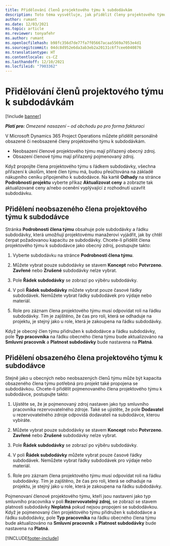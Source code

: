 ```yaml
---
title: Přidělování členů projektového týmu k subdodávkám
description: Toto téma vysvětluje, jak přidělit členy projektového týmu v Microsoft Dynamics 365 Project Operations k subdodávkám.
author: rumant
ms.date: 12/03/2021
ms.topic: article
ms.reviewer: tonyafehr
ms.author: rumant
ms.openlocfilehash: b98fc356d7de77fa7f05667acaa5569a7053e4d1
ms.sourcegitcommit: 04dc8d952e6da3ab3eb2a20131c6f7cee6040876
ms.translationtype: HT
ms.contentlocale: cs-CZ
ms.lasthandoff: 12/10/2021
ms.locfileid: "7903362"
---
```

# <a name="subcontracting-project-team-members"></a>Přidělování členů projektového týmu k subdodávkám

[!include [banner](../../includes/dataverse-preview.md)]

_**Platí pro:** Omezené nasazení – od obchodu po pro forma fakturaci_

V Microsoft Dynamics 365 Project Operations můžete přidělit personálně obsazené či neobsazené členy projektového týmu k subdodávkám.

- Neobsazení členové projektového týmu mají přiřazený obecný zdroj.
- Obsazení členové týmu mají přiřazený pojmenovaný zdroj.

Když propojíte člena projektového týmu s řádkem subdodávky, všechna přiřazení k úkolům, které člen týmu má, budou přeúčtována na základě nákupního ceníku připojeného k subdodávce.  Na kartě **Odhady** na stránce **Podrobnosti projektu** vyberte příkaz **Aktualizovat ceny** a zobrazte tak aktualizované ceny a/nebo ocenění vyplývající z rozhodnutí uzavřít subdodávku. 

## <a name="subcontracting-an-unstaffed-project-team-member"></a>Přidělení neobsazeného člena projektového týmu k subdodávce
Stránka **Podrobnosti člena týmu** obsahuje pole subdodávky a řádku subdodávky, která umožňují projektovému manažerovi vyjádřit, jak by chtěl čerpat požadovanou kapacitu ze subdodávky. Chcete-li přidělit člena projektového týmu k subdodávce jako obecný zdroj, postupujte takto:

1.  Vyberte subdodávku na stránce **Podrobnosti člena týmu**.

2.  Můžete vybrat pouze subdodávky se stavem **Koncept** nebo **Potvrzeno**. **Zavřené** nebo **Zrušené** subdodávky nelze vybrat. 

3.  Pole **Řádek subdodávky** se zobrazí po výběru subdodávky.

4.  V poli **Řádek subdodávky** můžete vybrat pouze časové řádky subdodávek. Nemůžete vybrat řádky subdodávek pro výdaje nebo materiál.

5.  Role pro záznam člena projektového týmu musí odpovídat roli na řádku subdodávky. Tím je zajištěno, že čas pro roli, která se odhaduje na projektu, je stejný jako u role, která je zakoupena na řádku subdodávky. 

Když je obecný člen týmu přidružen k subdodávce a řádku subdodávky, pole **Typ pracovníka** na řádku obecného člena týmu bude aktualizováno na **Smluvní pracovník** a **Platnost subdodávky** bude nastavena na **Platná**.

## <a name="subcontracting-a-staffed-project-team-member"></a>Přidělení obsazeného člena projektového týmu k subdodávce
Stejně jako u obecných nebo neobsazených členů týmu může být kapacita obsazeného člena týmu potřebná pro projekt také propojena se subdodávkou. Chcete-li přidělit pojmenovaného člena projektového týmu k subdodávce, postupujte takto:

1.  Ujistěte se, že je pojmenovaný zdroj nastaven jako typ smluvního pracovníka rezervovatelného zdroje. Také se ujistěte, že pole **Dodavatel** u rezervovatelného zdroje odpovídá dodavateli na subdodávce, kterou vybíráte. 

2.  Můžete vybrat pouze subdodávky se stavem **Koncept** nebo **Potvrzeno**. **Zavřené** nebo **Zrušené** subdodávky nelze vybrat. 

3.  Pole **Řádek subdodávky** se zobrazí po výběru subdodávky.

4.  V poli **Řádek subdodávky** můžete vybrat pouze časové řádky subdodávek. Nemůžete vybrat řádky subdodávek pro výdaje nebo materiál.

5.  Role pro záznam člena projektového týmu musí odpovídat roli na řádku subdodávky. Tím je zajištěno, že čas pro roli, která se odhaduje na projektu, je stejný jako u role, která je zakoupena na řádku subdodávky. 

Pojmenovaní členové projektového týmu, kteří jsou nastaveni jako typ smluvního pracovníka v poli **Rezervovatelný zdroj**, se zobrazí se stavem platnosti subdodávky **Neplatná** pokud nejsou propojeni se subdodávkou. Když je pojmenovaný člen projektového týmu přidružen k subdodávce a řádku subdodávky, pole **Typ pracovníka** na řádku obecného člena týmu bude aktualizováno na **Smluvní pracovník** a **Platnost subdodávky** bude nastavena na **Platná**.

[!INCLUDE[footer-include](../../includes/footer-banner.md)]
